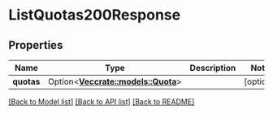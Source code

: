# ListQuotas200Response

## Properties

Name | Type | Description | Notes
------------ | ------------- | ------------- | -------------
**quotas** | Option<[**Vec<crate::models::Quota>**](quota.md)> |  | [optional]

[[Back to Model list]](../README.md#documentation-for-models) [[Back to API list]](../README.md#documentation-for-api-endpoints) [[Back to README]](../README.md)


